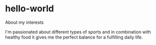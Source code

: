 # hello-world

About my interests

I'm passionated about different types of sports and in combination with healthy food it gives me the perfect balance for a fulfilling daily life.
